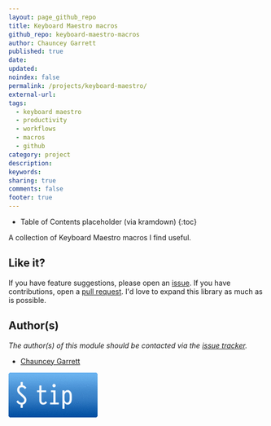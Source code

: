 ```yaml
---
layout: page_github_repo
title: Keyboard Maestro macros
github_repo: keyboard-maestro-macros
author: Chauncey Garrett
published: true
date:
updated:
noindex: false
permalink: /projects/keyboard-maestro/
external-url:
tags:
  - keyboard maestro
  - productivity
  - workflows
  - macros
  - github
category: project
description:
keywords:
sharing: true
comments: false
footer: true
---
```


* Table of Contents placeholder (via kramdown)
{:toc}

A collection of Keyboard Maestro macros I find useful.

## Like it?

If you have feature suggestions, please open an [issue](https://github.com/chauncey-garrett/keyboard-maestro-macros/issues "chauncey-garrett/keyboard-maestro-macros/issues"). If you have contributions, open a [pull request](https://github.com/chauncey-garrett/keyboard-maestro-macros/pull-request "chauncey-garrett/keyboard-maestro-macros/pulls"). I'd love to expand this library as much as is possible.

## Author(s)

*The author(s) of this module should be contacted via the [issue tracker](https://github.com/chauncey-garrett/keyboard-maestro-macros/issues "chauncey-garrett/keyboard-maestro-macros/issues").*

  - [Chauncey Garrett](https://github.com/chauncey-garrett "chauncey-garrett")

[![](/img/tip.gif)](http://chauncey.io/reader-support/)

